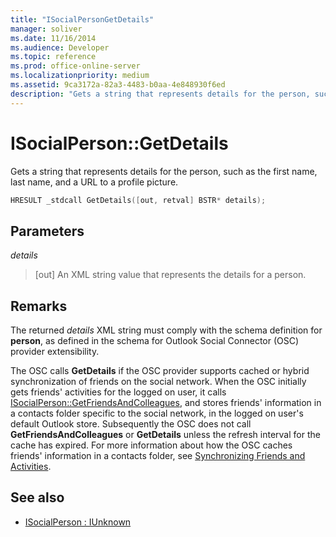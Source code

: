 ```yaml
---
title: "ISocialPersonGetDetails"
manager: soliver
ms.date: 11/16/2014
ms.audience: Developer
ms.topic: reference
ms.prod: office-online-server
ms.localizationpriority: medium
ms.assetid: 9ca3172a-82a3-4483-b0aa-4e848930f6ed
description: "Gets a string that represents details for the person, such as the first name, last name, and a URL to a profile picture."
---
```


# ISocialPerson::GetDetails

Gets a string that represents details for the person, such as the first name, last name, and a URL to a profile picture. 
  
```cpp
HRESULT _stdcall GetDetails([out, retval] BSTR* details);
```

## Parameters

_details_
  
> [out] An XML string value that represents the details for a person.
    
## Remarks

The returned  _details_ XML string must comply with the schema definition for **person**, as defined in the schema for Outlook Social Connector (OSC) provider extensibility.
  
The OSC calls **GetDetails** if the OSC provider supports cached or hybrid synchronization of friends on the social network. When the OSC initially gets friends' activities for the logged on user, it calls [ISocialPerson::GetFriendsAndColleagues](isocialperson-getfriendsandcolleagues.md), and stores friends' information in a contacts folder specific to the social network, in the logged on user's default Outlook store. Subsequently the OSC does not call **GetFriendsAndColleagues** or **GetDetails** unless the refresh interval for the cache has expired. For more information about how the OSC caches friends' information in a contacts folder, see [Synchronizing Friends and Activities](synchronizing-friends-and-activities.md).
  
## See also

- [ISocialPerson : IUnknown](isocialpersoniunknown.md)

